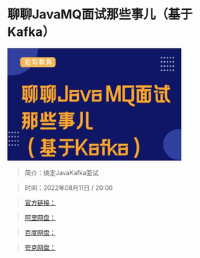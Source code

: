 # 聊聊JavaMQ面试那些事儿（基于Kafka）

![img](../../assets/ed7326e27c284871b58cbd8a33c71621.jpg)

> 简介：搞定JavaKafka面试

> 时间：2022年08月11日 / 20:00

> [官方链接：]()

> [阿里网盘：]()

> [百度网盘：]()

> [夸克网盘：]()
